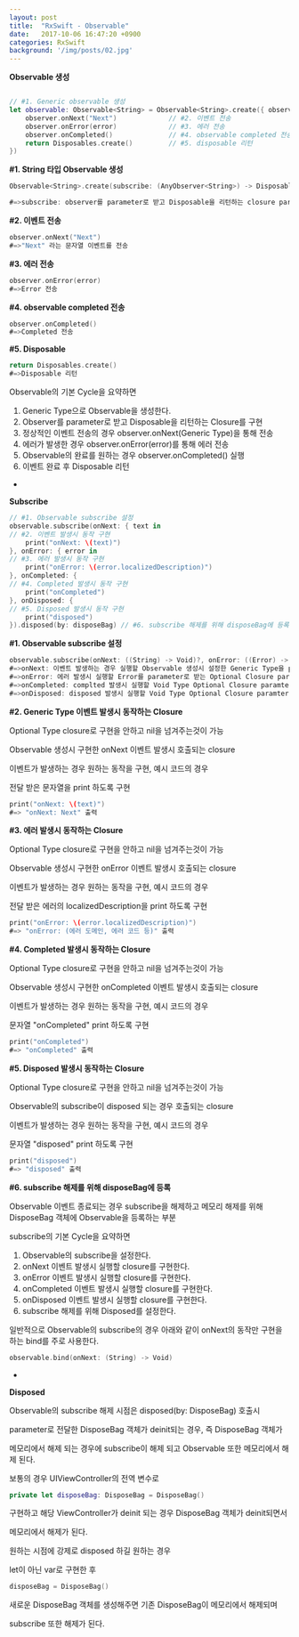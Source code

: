 ```yaml
---
layout: post
title:  "RxSwift - Observable"
date:   2017-10-06 16:47:20 +0900
categories: RxSwift
background: '/img/posts/02.jpg'
---
```


**Observable 생성**

```swift

// #1. Generic observable 생성
let observable: Observable<String> = Observable<String>.create({ observer in
    observer.onNext("Next")             // #2. 이벤트 전송
    observer.onError(error)             // #3. 에러 전송
    observer.onCompleted()              // #4. observable completed 전송
    return Disposables.create()         // #5. disposable 리턴
})
```

**\#1. String 타입 Observable 생성**

```swift
Observable<String>.create(subscribe: (AnyObserver<String>) -> Disposable)

#=>subscribe: observer를 parameter로 받고 Disposable을 리턴하는 closure parameter
```

**\#2. 이벤트 전송**

```swift
observer.onNext("Next")
#=>"Next" 라는 문자열 이벤트를 전송
```

**\#3. 에러 전송**

```swift
observer.onError(error)
#=>Error 전송
```

**\#4. observable completed 전송**

```swift
observer.onCompleted()
#=>Completed 전송
```

**\#5. Disposable**

```swift
return Disposables.create()
#=>Disposable 리턴
```


Observable의 기본 Cycle을 요약하면

1. Generic Type으로 Observable을 생성한다.
2. Observer를 parameter로 받고 Disposable을 리턴하는 Closure를 구현
3. 정상적인 이벤트 전송의 경우 observer.onNext(Generic Type)을 통해 전송
4. 에러가 발생한 경우 observer.onError(error)를 통해 에러 전송
5. Observable의 완료를 원하는 경우 observer.onCompleted() 실행
6. 이벤트 완료 후 Disposable 리턴

-

**Subscribe**

```swift
// #1. Observable subscribe 설정
observable.subscribe(onNext: { text in
// #2. 이벤트 발생시 동작 구현
    print("onNext: \(text)")
}, onError: { error in
// #3. 에러 발생시 동작 구현
    print("onError: \(error.localizedDescription)")
}, onCompleted: {
// #4. Completed 발생시 동작 구현
    print("onCompleted")
}, onDisposed: {
// #5. Disposed 발생시 동작 구현
    print("disposed")
}).disposed(by: disposeBag)	// #6. subscribe 해제를 위해 disposeBag에 등록
```

**\#1. Observable subscribe 설정**

```swift
observable.subscribe(onNext: ((String) -> Void)?, onError: ((Error) -> Void)?, onCompleted: (() -> Void)?, onDisposed: (() -> Void)?)
#=>onNext: 이벤트 발생하는 경우 실행할 Observable 생성시 설정한 Generic Type을 parameter로 받는 Optional Closure parameter
#=>onError: 에러 발생시 실행할 Error를 parameter로 받는 Optional Closure parameter
#=>onCompleted: complted 발생시 실행할 Void Type Optional Closure paramter
#=>onDisposed: disposed 발생시 실행할 Void Type Optional Closure paramter
```

**\#2. Generic Type 이벤트 발생시 동작하는 Closure**

Optional Type closure로 구현을 안하고 nil을 넘겨주는것이 가능

Observable 생성시 구현한 onNext 이벤트 발생시 호출되는 closure

이벤트가 발생하는 경우 원하는 동작을 구현, 예시 코드의 경우

전달 받은 문자열을 print 하도록 구현

```swift
print("onNext: \(text)")
#=> "onNext: Next" 출력
```

**\#3. 에러 발생시 동작하는 Closure**

Optional Type closure로 구현을 안하고 nil을 넘겨주는것이 가능

Observable 생성시 구현한 onError 이벤트 발생시 호출되는 closure

이벤트가 발생하는 경우 원하는 동작을 구현, 예시 코드의 경우

전달 받은 에러의 localizedDescription을 print 하도록 구현

```swift
print("onError: \(error.localizedDescription)")
#=> "onError: (에러 도메인, 에러 코드 등)" 출력
```

**\#4. Completed 발생시 동작하는 Closure**

Optional Type closure로 구현을 안하고 nil을 넘겨주는것이 가능

Observable 생성시 구현한 onCompleted 이벤트 발생시 호출되는 closure

이벤트가 발생하는 경우 원하는 동작을 구현, 예시 코드의 경우

문자열 "onCompleted" print 하도록 구현

```swift
print("onCompleted")
#=> "onCompleted" 출력
```

**\#5. Disposed 발생시 동작하는 Closure**

Optional Type closure로 구현을 안하고 nil을 넘겨주는것이 가능

Observable의 subscribe이 disposed 되는 경우 호출되는 closure

이벤트가 발생하는 경우 원하는 동작을 구현, 예시 코드의 경우

문자열 "disposed" print 하도록 구현

```swift
print("disposed")
#=> "disposed" 출력
```

**\#6. subscribe 해제를 위해 disposeBag에 등록**

Observable 이벤트 종료되는 경우 subscribe을 해제하고 메모리 해제를 위해 DisposeBag 객체에
Observable을 등록하는 부분


subscribe의 기본 Cycle을 요약하면

1. Observable의 subscribe을 설정한다.
2. onNext 이벤트 발생시 실행할 closure를 구현한다.
3. onError 이벤트 발생시 실행할 closure를 구현한다.
4. onCompleted 이벤트 발생시 실행할 closure를 구현한다.
5. onDisposed 이벤트 발생시 실행할 closure를 구현한다.
6. subscribe 해제를 위해 Disposed를 설정한다.

일반적으로 Observable의 subscribe의 경우 아래와 같이 onNext의 동작만 구현을 하는
bind를 주로 사용한다.
```swift
observable.bind(onNext: (String) -> Void)
```

-

**Disposed**

Observable의 subscribe 해제 시점은 disposed(by: DisposeBag) 호출시

parameter로 전달한 DisposeBag 객체가 deinit되는 경우, 즉 DisposeBag 객체가

메모리에서 해제 되는 경우에 subscribe이 해제 되고 Observable 또한 메모리에서 해제 된다.

보통의 경우 UIViewController의 전역 변수로

```swift
private let disposeBag: DisposeBag = DisposeBag()
```

구현하고 해당 ViewController가 deinit 되는 경우 DisposeBag 객체가 deinit되면서

메모리에서 해제가 된다.

원하는 시점에 강제로 disposed 하길 원하는 경우

let이 아닌 var로 구현한 후

```swift
disposeBag = DisposeBag()
```

새로운 DisposeBag 객체를 생성해주면 기존 DisposeBag이 메모리에서 해제되며

subscribe 또한 해제가 된다.